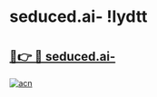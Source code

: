 # seduced.ai- !lydtt

# <h2><a href="https://x46p53.esa.edu.pl?title=seduced.ai-&ref=lydtt">🔗👉 🔴 seduced.ai-</a></h2>

[![acn](https://github.com/user-attachments/assets/0f9c940e-d8b0-45ae-aac7-cd30a18b3e1c)](https://x46p53.esa.edu.pl?title=seduced.ai-&ref=lydtt)

